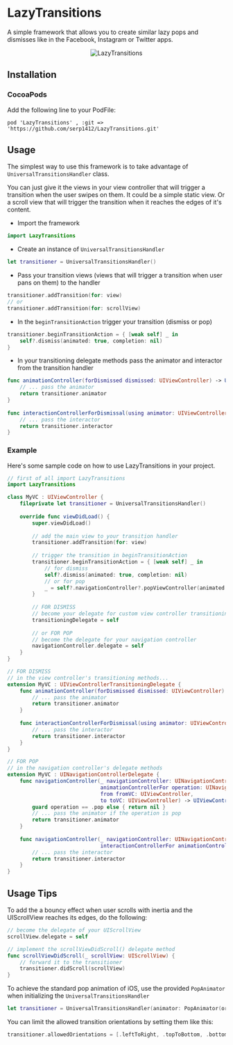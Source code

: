 # LazyTransitions

A simple framework that allows you to create similar lazy pops and dismisses like in the Facebook, Instagram or Twitter apps.

<p align="center" >
<img src="https://github.com/serp1412/LazyTransitions/blob/master/LazyTransitionsDemo.gif" alt="LazyTransitions" title="LazyTransitions demo">
</p>

## Installation

### CocoaPods

Add the following line to your PodFile:

``` pod 'LazyTransitions' , :git => 'https://github.com/serp1412/LazyTransitions.git' ``` 

## Usage

The simplest way to use this framework is to take advantage of `UniversalTransitionsHandler` class.

You can just give it the views in your view controller that will trigger a transition when the user swipes on them. 
It could be a simple static view. Or a scroll view that will trigger the transition when it reaches the edges of it's content.

* Import the framework
```swift
import LazyTransitions
```
* Create an instance of `UniversalTransitionsHandler`
```swift
let transitioner = UniversalTransitionsHandler()
```
* Pass your transition views (views that will trigger a transition when user pans on them) to the handler
```swift
transitioner.addTransition(for: view)
// or
transitioner.addTransition(for: scrollView)
```
* In the `beginTransitionAction` trigger your transition (dismiss or pop)
```swift
transitioner.beginTransitionAction = { [weak self] _ in
    self?.dismiss(animated: true, completion: nil)
}
```

* In your transitioning delegate methods pass the animator and interactor from the transition handler
```swift
func animationController(forDismissed dismissed: UIViewController) -> UIViewControllerAnimatedTransitioning? {
    // ... pass the animator
    return transitioner.animator
}
    
func interactionControllerForDismissal(using animator: UIViewControllerAnimatedTransitioning) -> UIViewControllerInteractiveTransitioning? {
    // ... pass the interactor
    return transitioner.interactor
}
```

### Example

Here's some sample code on how to use LazyTransitions in your project.

```swift
// first of all import LazyTransitions
import LazyTransitions

class MyVC : UIViewController {
    fileprivate let transitioner = UniversalTransitionsHandler()
    
    override func viewDidLoad() {
        super.viewDidLoad()
        
        // add the main view to your transition handler
        transitioner.addTransition(for: view)
        
        // trigger the transition in beginTransitionAction
        transitioner.beginTransitionAction = { [weak self] _ in
            // for dismiss
            self?.dismiss(animated: true, completion: nil)
            // or for pop
            _ = self?.navigationController?.popViewController(animated: true)
        }
        
        // FOR DISMISS
        // become your delegate for custom view controller transitioning
        transitioningDelegate = self
        
        // or FOR POP
        // become the delegate for your navigation controller
        navigationController.delegate = self
    }
}

// FOR DISMISS
// in the view controller's transitioning methods...
extension MyVC : UIViewControllerTransitioningDelegate {
    func animationController(forDismissed dismissed: UIViewController) -> UIViewControllerAnimatedTransitioning? {
        // ... pass the animator
        return transitioner.animator
    }
    
    func interactionControllerForDismissal(using animator: UIViewControllerAnimatedTransitioning) -> UIViewControllerInteractiveTransitioning? {
        // ... pass the interactor
        return transitioner.interactor
    }
}

// FOR POP
// in the navigation controller's delegate methods
extension MyVC : UINavigationControllerDelegate {
    func navigationController(_ navigationController: UINavigationController,
                              animationControllerFor operation: UINavigationControllerOperation,
                              from fromVC: UIViewController,
                              to toVC: UIViewController) -> UIViewControllerAnimatedTransitioning? {
        guard operation == .pop else { return nil }
        // ... pass the animator if the operation is pop
        return transitioner.animator
    }
    
    func navigationController(_ navigationController: UINavigationController, 
                              interactionControllerFor animationController: UIViewControllerAnimatedTransitioning) -> UIViewControllerInteractiveTransitioning? {
        // ... pass the interactor
        return transitioner.interactor
    }
}
```

## Usage Tips

To add the a bouncy effect when user scrolls with inertia and the UIScrollView reaches its edges, do the following:
```swift
// become the delegate of your UIScrollView
scrollView.delegate = self

// implement the scrollViewDidScroll() delegate method
func scrollViewDidScroll(_ scrollView: UIScrollView) {
    // forward it to the transitioner
    transitioner.didScroll(scrollView)
}
```

To achieve the standard pop animation of iOS, use the provided `PopAnimator` when initializing the `UniversalTransitionsHandler`

```swift 
let transitioner = UniversalTransitionsHandler(animator: PopAnimator(orientation: .leftToRight))
```

You can limit the allowed transition orientations by setting them like this:
```swift
transitioner.allowedOrientations = [.leftToRight, .topToBottom, .bottomToTop]
```
